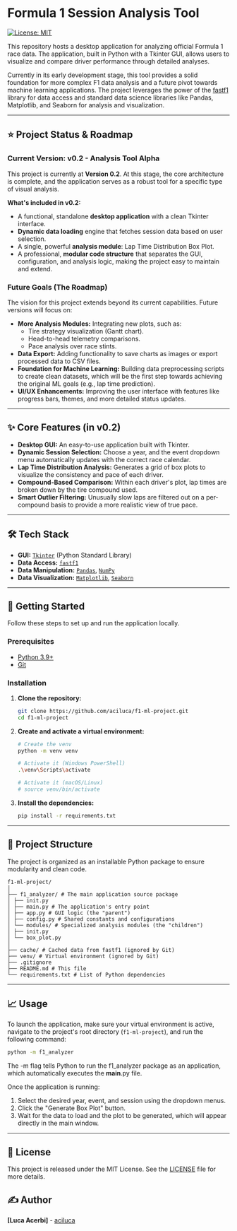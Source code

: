 # Formula 1 Session Analysis Tool

[![License: MIT](https://img.shields.io/badge/License-MIT-yellow.svg)](https://opensource.org/licenses/MIT)


This repository hosts a desktop application for analyzing official Formula 1 race data. The application, built in Python with a Tkinter GUI, allows users to visualize and compare driver performance through detailed analyses.

Currently in its early development stage, this tool provides a solid foundation for more complex F1 data analysis and a future pivot towards machine learning applications.
The project leverages the power of the [fastf1](https://github.com/theOehrly/Fast-F1) library for data access and standard data science libraries like Pandas, Matplotlib, and Seaborn for analysis and visualization.

---

## ⭐️ Project Status & Roadmap

### Current Version: v0.2 - Analysis Tool Alpha

This project is currently at **Version 0.2**. At this stage, the core architecture is complete, and the application serves as a robust tool for a specific type of visual analysis.

**What's included in v0.2:**
*   A functional, standalone **desktop application** with a clean Tkinter interface.
*   **Dynamic data loading** engine that fetches session data based on user selection.
*   A single, powerful **analysis module**: Lap Time Distribution Box Plot.
*   A professional, **modular code structure** that separates the GUI, configuration, and analysis logic, making the project easy to maintain and extend.

### Future Goals (The Roadmap)

The vision for this project extends beyond its current capabilities. Future versions will focus on:
*   **More Analysis Modules:** Integrating new plots, such as:
    *   Tire strategy visualization (Gantt chart).
    *   Head-to-head telemetry comparisons.
    *   Pace analysis over race stints.
*   **Data Export:** Adding functionality to save charts as images or export processed data to CSV files.
*   **Foundation for Machine Learning:** Building data preprocessing scripts to create clean datasets, which will be the first step towards achieving the original ML goals (e.g., lap time prediction).
*   **UI/UX Enhancements:** Improving the user interface with features like progress bars, themes, and more detailed status updates.

---

## ✨ Core Features (in v0.2)

*   **Desktop GUI:** An easy-to-use application built with Tkinter.
*   **Dynamic Session Selection:** Choose a year, and the event dropdown menu automatically updates with the correct race calendar.
*   **Lap Time Distribution Analysis:** Generates a grid of box plots to visualize the consistency and pace of each driver.
*   **Compound-Based Comparison:** Within each driver's plot, lap times are broken down by the tire compound used.
*   **Smart Outlier Filtering:** Unusually slow laps are filtered out on a per-compound basis to provide a more realistic view of true pace.

---

## 🛠️ Tech Stack

*   **GUI:** [`Tkinter`](https://docs.python.org/3/library/tkinter.html) (Python Standard Library)
*   **Data Access:** [`fastf1`](https://docs.fastf1.dev/)
*   **Data Manipulation:** [`Pandas`](https://pandas.pydata.org/), [`NumPy`](https://numpy.org/)
*   **Data Visualization:** [`Matplotlib`](https://matplotlib.org/), [`Seaborn`](https://seaborn.pydata.org/)

---

## 🚀 Getting Started

Follow these steps to set up and run the application locally.

### Prerequisites

*   [Python 3.9+](https://www.python.org/downloads/)
*   [Git](https://git-scm.com/)

### Installation

1.  **Clone the repository:**
    ```sh
    git clone https://github.com/aciluca/f1-ml-project.git
    cd f1-ml-project
    ```

2.  **Create and activate a virtual environment:**
    ```sh
    # Create the venv
    python -m venv venv

    # Activate it (Windows PowerShell)
    .\venv\Scripts\activate

    # Activate it (macOS/Linux)
    # source venv/bin/activate
    ```

3.  **Install the dependencies:**
    ```sh
    pip install -r requirements.txt
    ```

---

## 📂 Project Structure

The project is organized as an installable Python package to ensure modularity and clean code.

```
f1-ml-project/
│
├── f1_analyzer/ # The main application source package
│ ├── init.py
│ ├── main.py # The application's entry point
│ ├── app.py # GUI logic (the "parent")
│ ├── config.py # Shared constants and configurations
│ └── modules/ # Specialized analysis modules (the "children")
│ ├── init.py
│ └── box_plot.py
│
├── cache/ # Cached data from fastf1 (ignored by Git)
├── venv/ # Virtual environment (ignored by Git)
├── .gitignore
├── README.md # This file
└── requirements.txt # List of Python dependencies
```

---

## 📈 Usage

To launch the application, make sure your virtual environment is active, navigate to the project's root directory (`f1-ml-project`), and run the following command:

```sh
python -m f1_analyzer
```

The -m flag tells Python to run the f1_analyzer package as an application, which automatically executes the __main__.py file.

Once the application is running:
1. Select the desired year, event, and session using the dropdown menus.
2. Click the "Generate Box Plot" button.
3. Wait for the data to load and the plot to be generated, which will appear directly in the main window.
---

## 📄 License

This project is released under the MIT License. See the [LICENSE](LICENSE) file for more details.



## ✍️ Author

**[Luca Acerbi]** - [aciluca](https://github.com/aciluca)


